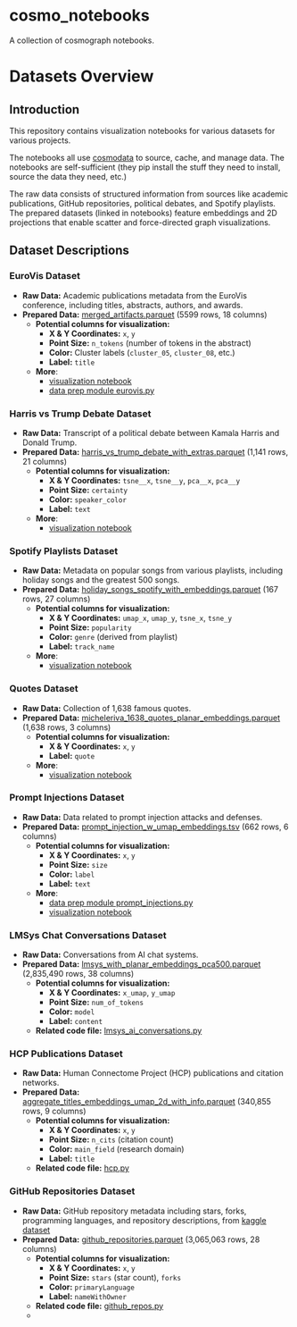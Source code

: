 # cosmo_notebooks

A collection of cosmograph notebooks.

# Datasets Overview

## Introduction

This repository contains visualization notebooks for various datasets for various projects. 

The notebooks all use [cosmodata](https://github.com/cosmograph-org/cosmodata) to source, cache, and manage data. 
The notebooks are self-sufficient (they pip install the stuff they need to install, source the data they need, etc.)

The raw data consists of structured information from sources like academic publications, GitHub repositories, political debates, and Spotify playlists. 
The prepared datasets (linked in notebooks) feature embeddings and 2D projections that enable scatter and force-directed graph visualizations.

## Dataset Descriptions


### EuroVis Dataset
- **Raw Data:** Academic publications metadata from the EuroVis conference, including titles, abstracts, authors, and awards.
- **Prepared Data:** [merged_artifacts.parquet](https://www.dropbox.com/scl/fi/i285q892wjmm6f9oak41g/merged_artifacts.parquet?rlkey=1y32rk8uzbiet9u18no760jad&dl=1) (5599 rows, 18 columns)
  - **Potential columns for visualization:**
    - **X & Y Coordinates:** `x`, `y`
    - **Point Size:** `n_tokens` (number of tokens in the abstract)
    - **Color:** Cluster labels (`cluster_05`, `cluster_08`, etc.)
    - **Label:** `title`
  - **More**:
    - [visualization notebook](https://github.com/cosmograph-org/cosmo_notebooks/blob/main/notebooks/eurovis.ipynb)
    - [data prep module eurovis.py](https://github.com/thorwhalen/imbed_data_prep/blob/main/imbed_data_prep/eurovis.py)

### Harris vs Trump Debate Dataset
- **Raw Data:** Transcript of a political debate between Kamala Harris and Donald Trump.
- **Prepared Data:** [harris_vs_trump_debate_with_extras.parquet](https://www.dropbox.com/scl/fi/tp551hfzo5xp20urs7b8x/harris_vs_trump_debate_with_extras.parquet?rlkey=4gep2vn60vv3wx5q11iq6hc3j&dl=1) (1,141 rows, 21 columns)
  - **Potential columns for visualization:**
    - **X & Y Coordinates:** `tsne__x`, `tsne__y`, `pca__x`, `pca__y`
    - **Point Size:** `certainty`
    - **Color:** `speaker_color`
    - **Label:** `text`
  - **More**:
    - [visualization notebook](https://github.com/cosmograph-org/cosmo_notebooks/blob/main/notebooks/harris_trump_debate.ipynb)

### Spotify Playlists Dataset
- **Raw Data:** Metadata on popular songs from various playlists, including holiday songs and the greatest 500 songs.
- **Prepared Data:** [holiday_songs_spotify_with_embeddings.parquet](https://www.dropbox.com/scl/fi/blchigtklrn49cp9v7aga/holiday_songs_spotify_with_embeddings.parquet?rlkey=wvr58wnj1rrx2zblsp73ufpdy&dl=1) (167 rows, 27 columns)
  - **Potential columns for visualization:**
    - **X & Y Coordinates:** `umap_x`, `umap_y`, `tsne_x`, `tsne_y`
    - **Point Size:** `popularity`
    - **Color:** `genre` (derived from playlist)
    - **Label:** `track_name`
  - **More**:
    - [visualization notebook](https://github.com/cosmograph-org/cosmo_notebooks/blob/main/notebooks/spotify_playlists.ipynb)


### Quotes Dataset
- **Raw Data:** Collection of 1,638 famous quotes.
- **Prepared Data:** [micheleriva_1638_quotes_planar_embeddings.parquet](https://www.dropbox.com/scl/fi/hgqxoi9edehwq4d17k3q7/micheleriva_1638_quotes_planar_embeddings.parquet?rlkey=wey433rcicsxkhghhlpwbskwu&dl=1) (1,638 rows, 3 columns)
  - **Potential columns for visualization:**
    - **X & Y Coordinates:** `x`, `y`
    - **Label:** `quote`
  - **More**:
    - [visualization notebook](https://github.com/cosmograph-org/cosmo_notebooks/blob/main/notebooks/quotes.ipynb)

### Prompt Injections Dataset
- **Raw Data:** Data related to prompt injection attacks and defenses.
- **Prepared Data:** [prompt_injection_w_umap_embeddings.tsv](https://www.dropbox.com/scl/fi/88lky7ogiugfkngzo8blq/prompt_injection_w_umap_embeddings.tsv?rlkey=6f1tfws5oswvzska29l1l4l2i&dl=1) (662 rows, 6 columns)
  - **Potential columns for visualization:**
    - **X & Y Coordinates:** `x`, `y`
    - **Point Size:** `size`
    - **Color:** `label`
    - **Label:** `text`
  - **More**:
    - [data prep module prompt_injections.py](https://github.com/thorwhalen/imbed_data_prep/blob/main/imbed_data_prep/prompt_injections.py)
    - [visualization notebook](https://github.com/cosmograph-org/cosmo_notebooks/blob/main/notebooks/prompt_injections.ipynb)


### LMSys Chat Conversations Dataset
- **Raw Data:** Conversations from AI chat systems.
- **Prepared Data:** [lmsys_with_planar_embeddings_pca500.parquet](https://www.dropbox.com/scl/fi/nqjg3dtaapjhjg0bloxj5/lmsys_with_planar_embeddings_pca500.parquet?rlkey=igepv3cfq9gaczztdc7bp1mb7&dl=1) (2,835,490 rows, 38 columns)
  - **Potential columns for visualization:**
    - **X & Y Coordinates:** `x_umap`, `y_umap`
    - **Point Size:** `num_of_tokens`
    - **Color:** `model`
    - **Label:** `content`
  - **Related code file:** [lmsys_ai_conversations.py](https://github.com/thorwhalen/imbed_data_prep/blob/main/imbed_data_prep/lmsys_ai_conversations.py)

### HCP Publications Dataset
- **Raw Data:** Human Connectome Project (HCP) publications and citation networks.
- **Prepared Data:** [aggregate_titles_embeddings_umap_2d_with_info.parquet](https://www.dropbox.com/scl/fi/uj14y2hre4he2iafpativ/aggregate_titles_embeddings_umap_2d_with_info.parquet?rlkey=tjey12v6cru3iq88xitytefsr&dl=1) (340,855 rows, 9 columns)
  - **Potential columns for visualization:**
    - **X & Y Coordinates:** `x`, `y`
    - **Point Size:** `n_cits` (citation count)
    - **Color:** `main_field` (research domain)
    - **Label:** `title`
  - **Related code file:** [hcp.py](https://github.com/thorwhalen/imbed_data_prep/blob/main/imbed_data_prep/hcp.py)

### GitHub Repositories Dataset
- **Raw Data:** GitHub repository metadata including stars, forks, programming languages, and repository descriptions, from [kaggle dataset](https://www.kaggle.com/datasets/github/github-repos)
- **Prepared Data:** [github_repositories.parquet](https://www.dropbox.com/scl/fi/4oidj0wigc1ukjamk34tm/github_repositories.parquet?rlkey=z1zqgef8o1pf2bcxwsryxwnkg&dl=0) (3,065,063 rows, 28 columns)
  - **Potential columns for visualization:**
    - **X & Y Coordinates:** `x`, `y`
    - **Point Size:** `stars` (star count), `forks`
    - **Color:** `primaryLanguage`
    - **Label:** `nameWithOwner`
  - **Related code file:** [github_repos.py](https://github.com/thorwhalen/imbed_data_prep/blob/main/imbed_data_prep/github_repos.py)
  - 

